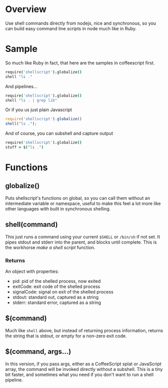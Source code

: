 # Overview #
Use shell commands directly from nodejs, nice and synchronous, so you
can build easy command line scripts in node much like in Ruby.

# Sample #
So much like Ruby in fact, that here are the samples in coffeescript
first.
```coffeescript
require('shellscript').globalize()
shell "ls ."
```

And pipelines...
```coffeescript
require('shellscript').globalize()
shell "ls . | grep lib"
```

Or if you us just plain Javascript
```javascript
require('shellscript').globalize()
shell("ls .");
```

And of course, you can subshell and capture output
```coffeescript
require('shellscript').globalize()
stuff = $("ls .")
```

# Functions #

## globalize() ##
Puts shellscript's functions on global, so you can call them without
an intermediate variable or namespace, useful to make this feel a lot
more like other languages with built in synchronous shelling.

## shell(command) ##
This just runs a command using your current `$SHELL` or `/bin/sh` if not
set. It pipes stdout and stderr into the parent, and blocks until
complete. This is the workhorse _make a shell script_ function.

### Returns ###
An object with properties:

* pid: pid of the shelled process, now exited
* exitCode: exit code of the shelled process
* signalCode: signal on exit of the shelled process
* stdout: standard out, captured as a string
* stderr: standard error, captured as a string

## $(command) ##
Much like `shell` above, but instead of returning process information,
returns the string that is stdout, or empty for a non-zero exit code.

## $(command, args...) ##
In this version, if you pass args, either as a CoffeeScript splat or
JavaScript array, the command will be invoked directly without a
subshell. This is a tiny bit faster, and sometimes what you need if you
don't want to run a shell pipeline.
